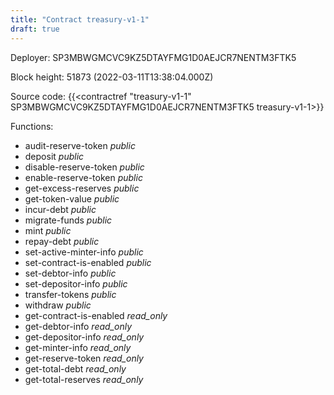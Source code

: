 ```yaml
---
title: "Contract treasury-v1-1"
draft: true
---
```

Deployer: SP3MBWGMCVC9KZ5DTAYFMG1D0AEJCR7NENTM3FTK5


 



Block height: 51873 (2022-03-11T13:38:04.000Z)

Source code: {{<contractref "treasury-v1-1" SP3MBWGMCVC9KZ5DTAYFMG1D0AEJCR7NENTM3FTK5 treasury-v1-1>}}

Functions:

* audit-reserve-token _public_
* deposit _public_
* disable-reserve-token _public_
* enable-reserve-token _public_
* get-excess-reserves _public_
* get-token-value _public_
* incur-debt _public_
* migrate-funds _public_
* mint _public_
* repay-debt _public_
* set-active-minter-info _public_
* set-contract-is-enabled _public_
* set-debtor-info _public_
* set-depositor-info _public_
* transfer-tokens _public_
* withdraw _public_
* get-contract-is-enabled _read_only_
* get-debtor-info _read_only_
* get-depositor-info _read_only_
* get-minter-info _read_only_
* get-reserve-token _read_only_
* get-total-debt _read_only_
* get-total-reserves _read_only_

